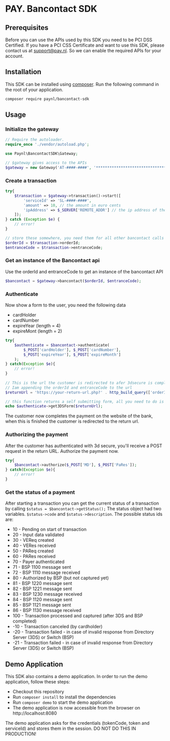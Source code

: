 # PAY. Bancontact SDK
## Prerequisites
Before you can use the APIs used by this SDK you need to be PCI DSS Certified.
If you have a PCI CSS Certificate and want to use this SDK, please contact us at support@pay.nl. So we can enable the required APIs for your account. 
## Installation
This SDK can be installed using [composer](https://getcomposer.org/). Run the following command in the root of your application.
```bash
composer require paynl/bancontact-sdk
```

## Usage
### Initialize the gateway
```php
// Require the autoloader.
require_once './vendor/autoload.php';

use Paynl\BancontactSDK\Gateway;

// $gateway gives access to the APIs
$gateway = new Gateway('AT-####-####', '****************************************');

```

### Create a transaction
```php
try{
    $transaction = $gateway->transaction()->start([
        'serviceId' => 'SL-####-####',
        'amount' => 10, // the amount in euro cents
        'ipAddress' => $_SERVER['REMOTE_ADDR'] // the ip address of the customer
    ]);
} catch (Exception $e) {
    // error!
}

// store these somewhere, you need them for all other bancontact calls
$orderId = $transaction->orderId; 
$entranceCode = $transaction->entranceCode;
```
### Get an instance of the Bancontact api
Use the orderId and entranceCode to get an instance of the bancontact API
```php
$bancontact = $gateway->bancontact($orderId, $entranceCode);
```

### Authenticate
Now show a form to the user, you need the following data
- cardHolder
- cardNumber
- expireYear (length = 4)
- expireMont (length = 2)

```php
try{
    $authenticate = $bancontact->authenticate(
        $_POST['cardHolder'], $_POST['cardNumber'], 
        $_POST['expireYear'], $_POST['expireMonth']
    );
} catch(Exception $e){
    // error!
}
 
// This is the url the customer is redirected to afer 3dsecure is complere.
// Iam appending the orderId and entranceCode to the url
$returnUrl = 'https://your-return-url.php?' . http_build_query(['orderId' => $orderId, 'entranceCode' => $entranceCode]);

// this function returns a self submitting form, all you need to do is echo it.
echo $authenticate->get3DSForm($returnUrl);
```
The customer now completes the payment on the website of the bank, when this is finished the customer is redirected to the return url.

### Authorizing the payment
After the customer has authenticated with 3d secure, you'll receive a POST request in the return URL.
Authorize the payment now.
```php
try{
    $bancontact->authorize($_POST['MD'], $_POST['PaRes']);
} catch(Exception $e){
    // error!
}
``` 

### Get the status of a payment
After starting a transaction you can get the current status of a transaction by calling ```$status = $bancontact->getStatus();```
The status object had two variables. ```$status->code``` and ```$status->description```.
The possible status ids are:
- 10 - Pending on start of transaction
- 20 - Input data validated
- 30 - VEReq created
- 40 - VERes received
- 50 - PAReq created
- 60 - PARes received
- 70 - Payer authenticated
- 71 - BSP 1100 message sent
- 72 - BSP 1110 message received
- 80 - Authorized by BSP (but not captured yet)
- 81 - BSP 1220 message sent
- 82 - BSP 1221 message sent
- 83 - BSP 1230 message received
- 84 - BSP 1120 message sent
- 85 - BSP 1121 message sent
- 86 - BSP 1130 message received
- 100 - Transaction processed and captured (after 3DS and BSP completed)
- -10 - Transaction canceled (by cardholder)
- -20 - Transaction failed - in case of invalid response from Directory Server (3DS) or Switch (BSP)
- -21 - Transaction failed - in case of invalid response from Directory Server (3DS) or Switch (BSP)



## Demo Application
This SDK also contains a demo application.
In order to run the demo application, follow these steps:

- Checkout this repository
- Run ```composer install``` to install the dependencies
- Run ```composer demo``` to start the demo application
- The demo application is now accessible from the browser on http://localhost:8080

The demo application asks for the credentials (tokenCode, token and serviceId) and stores them in the session. DO NOT DO THIS IN PRODUCTION!

